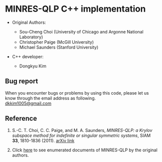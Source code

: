 # MINRES-QLP C++ implementation
+ Original Authors:
  - Sou-Cheng Choi (University of Chicago and Argonne National Laboratory)
  - Christopher Paige (McGill University)
  - Michael Saunders (Stanford University)

+ C++ developer:
  - Dongkyu Kim

Bug report
--------------
When you encounter bugs or problems by using this code, please let us know through the email address as following. <br />
dkkim1005@gmail.com

Reference
--------------
1) S.-C. T. Choi, C. C. Paige, and M. A. Saunders, *MINRES-QLP: a Krylov subspace method for indefinite or singular symmetric systems*, SIAM **33**, 1810-1836 (2011). [arXiv link](https://arxiv.org/abs/1003.4042)


2) Click [here](https://github.com/sctchoi/minres-qlp) to see enumerated documents of MINRES-QLP by the original authors.
